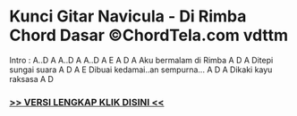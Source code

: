 
 # Kunci Gitar Navicula - Di Rimba Chord Dasar ©ChordTela.com vdttm


Intro : A..D A A..D A A..D A E A D A Aku bermalam di Rimba A D A Ditepi sungai suara A D A E Dibuai kedamai..an sempurna... A D A Dikaki kayu raksasa A D

###  <a href="https://shortlighzx.web.app?sq=Kunci Gitar Navicula - Di Rimba Chord Dasar ©ChordTela.com"> >> VERSI LENGKAP KLIK DISINI << </a>
